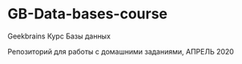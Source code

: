 # GB-Data-bases-course
Geekbrains Курс Базы данных

Репозиторий для работы с домашними заданиями, АПРЕЛЬ 2020
